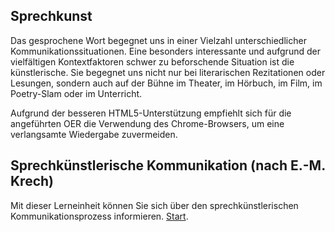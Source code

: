 ## Sprechkunst 

Das gesprochene Wort begegnet uns in einer Vielzahl unterschiedlicher Kommunikationssituationen. Eine besonders interessante und aufgrund der vielfältigen Kontextfaktoren schwer zu beforschende Situation ist die künstlerische. 
Sie begegnet uns nicht nur bei literarischen Rezitationen oder Lesungen, sondern auch auf der Bühne im Theater, im Hörbuch, im Film, im Poetry-Slam oder im Unterricht. 

Aufgrund der besseren HTML5-Unterstützung empfiehlt sich für die angeführten OER die Verwendung des Chrome-Browsers, um eine verlangsamte Wiedergabe zuvermeiden. 

## Sprechkünstlerische Kommunikation (nach E.-M. Krech)
Mit dieser Lerneinheit können Sie sich über den sprechkünstlerischen Kommunikationsprozess informieren. 
[Start](https://wissualisierung.github.io/sprechkunst/krech/story.html).
